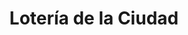 ---
title: "Lotería de la Ciudad"
url: /ciudad-autonoma-de-buenos-aires/loteria-de-la-ciudad-avenida-nazca/
shop: Lotterie
---